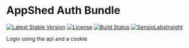 # AppShed Auth Bundle

[![Latest Stable Version](https://poser.pugx.org/appshed/auth-bundle/v/stable.png)](https://packagist.org/packages/appshed/auth-bundle)
[![License](https://poser.pugx.org/appshed/auth-bundle/license.png)](https://packagist.org/packages/appshed/auth-bundle)
[![Build Status](https://travis-ci.org/AppShed/auth-bundle.svg?branch=master)](https://travis-ci.org/AppShed/auth-bundle)
[![SensioLabsInsight](https://insight.sensiolabs.com/projects/5ed7cf69-0d3b-480e-8826-9f5c369f0f75/mini.png)](https://insight.sensiolabs.com/projects/5ed7cf69-0d3b-480e-8826-9f5c369f0f75)

Login using the api and a cookie
